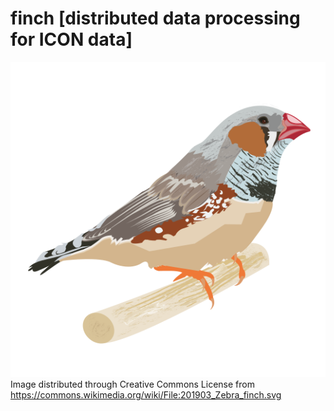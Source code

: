 # finch [distributed data processing for ICON data]

![alt text](https://github.com/MeteoSwiss-APN/finch/blob/main/images/201903_Zebra_finch_lo.png?raw=true)
Image distributed through Creative Commons License from https://commons.wikimedia.org/wiki/File:201903_Zebra_finch.svg
